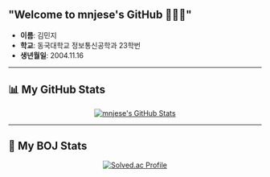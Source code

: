 ## "Welcome to mnjese's GitHub 👩‍💻🌱"

- **이름**: 김민지  
- **학교**: 동국대학교 정보통신공학과 23학번  
- **생년월일**: 2004.11.16

---

## 📊 My GitHub Stats

<p align="center">
  <a href="https://github.com/mnjese">
    <img src="https://github-readme-stats.vercel.app/api?username=mnjese&hide_title=true&show_icons=true&disable_animations=true&theme=radical" alt="mnjese's GitHub Stats" />
  </a>
</p>

---

## 🧩 My BOJ Stats

<p align="center">
  <a href="https://solved.ac/mjk5949/">
    <img src="http://mazassumnida.wtf/api/v2/generate_badge?boj=mjk5949" alt="Solved.ac Profile" />
  </a>
</p>


<!--
## Tech Stacks

### Frontend  
<a href="#"><img src="https://img.shields.io/badge/React-20232a?logo=react&logoColor=61DAFB" height="22" /></a>
<a href="#"><img src="https://img.shields.io/badge/JavaScript-F7DF1E?logo=javascript&logoColor=black" height="22" /></a>
<a href="#"><img src="https://img.shields.io/badge/TypeScript-3178C6?logo=typescript&logoColor=white" height="22" /></a>
<a href="#"><img src="https://img.shields.io/badge/HTML5-E34F26?logo=html5&logoColor=white" height="22" /></a>
<a href="#"><img src="https://img.shields.io/badge/CSS3-1572B6?logo=css3&logoColor=white" height="22" /></a>

### Backend  
<a href="#"><img src="https://img.shields.io/badge/Node.js-339933?logo=node.js&logoColor=white" height="22" /></a>
<a href="#"><img src="https://img.shields.io/badge/Express.js-404D59?logo=express&logoColor=white" height="22" /></a>
<a href="#"><img src="https://img.shields.io/badge/Java-ED8B00?logo=openjdk&logoColor=white" height="22" /></a>
<a href="#"><img src="https://img.shields.io/badge/SpringBoot-6DB33F?logo=spring&logoColor=white" height="22" /></a>
<a href="#"><img src="https://img.shields.io/badge/MySQL-4479A1?logo=mysql&logoColor=white" height="22" /></a>
<a href="#"><img src="https://img.shields.io/badge/MongoDB-4EA94B?logo=mongodb&logoColor=white" height="22" /></a>

### Algorithm & AI  
<a href="#"><img src="https://img.shields.io/badge/Python-3776AB?logo=python&logoColor=ffdd54" height="22" /></a>
<a href="#"><img src="https://img.shields.io/badge/Pandas-150458?logo=pandas&logoColor=white" height="22" /></a>
<a href="#"><img src="https://img.shields.io/badge/NumPy-013243?logo=numpy&logoColor=white" height="22" /></a>

### DevOps  
<a href="#"><img src="https://img.shields.io/badge/AWS-232F3E?logo=amazonaws&logoColor=white" height="22" /></a>
<a href="#"><img src="https://img.shields.io/badge/Google%20Cloud-4285F4?logo=googlecloud&logoColor=white" height="22" /></a>
<a href="#"><img src="https://img.shields.io/badge/GitHub%20Actions-2088FF?logo=githubactions&logoColor=white" height="22" /></a>
<a href="#"><img src="https://img.shields.io/badge/Docker-2496ED?logo=docker&logoColor=white" height="22" /></a>
-->
